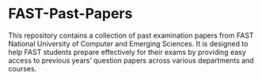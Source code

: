 # FAST-Past-Papers
This repository contains a collection of past examination papers from FAST National University of Computer and Emerging Sciences. It is designed to help FAST students prepare effectively for their exams by providing easy access to previous years’ question papers across various departments and courses.
